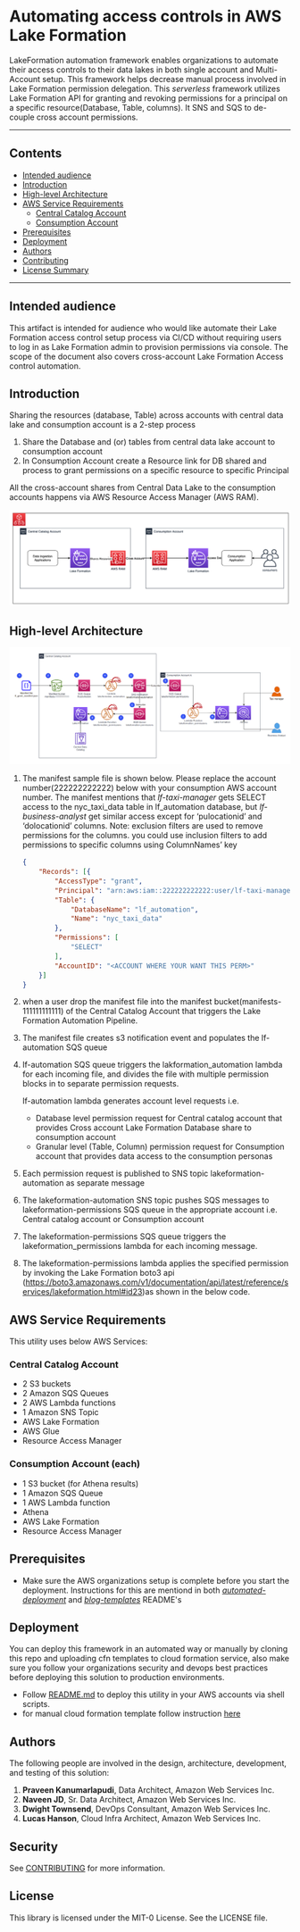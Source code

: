 # Automating access controls in AWS Lake Formation 

LakeFormation automation framework enables organizations to automate their access controls to their data lakes in both single account and Multi-Account setup. This framework helps decrease manual process involved in Lake Formation permission delegation. This *serverless* framework utilizes Lake Formation API for granting and revoking permissions for a principal on a specific resource(Database, Table, columns). It SNS and SQS to de-couple cross account permissions.   

---

## Contents

* [Intended audience](#intended-audience)
* [Introduction](#introduction)
* [High-level Architecture](#high-level-architecture)
* [AWS Service Requirements](#aws-service-requirements)
    * [Central Catalog Account](#central-catalog-account)
    * [Consumption Account](#consumption-account)
* [Prerequisites](#prerequisites)
* [Deployment](#deployment)
* [Authors](#authors)
* [Contributing](#contributing)
* [License Summary](#license-summary)

---

## Intended audience

This artifact is intended for audience who would like automate their Lake Formation access control setup process via CI/CD without requiring users to log in as Lake Formation admin to provision permissions via console. The scope of the document also covers cross-account Lake Formation Access control automation.

## Introduction

Sharing the resources (database, Table) across accounts with central data lake and consumption account is a 2-step process

1. Share the Database and (or) tables from central data lake account to consumption account
2. In Consumption Account create a Resource link for DB shared and process to grant permissions on a specific resource to specific Principal

All the cross-account shares from Central Data Lake to the consumption accounts happens via AWS Resource Access Manager (AWS RAM).

![Alt](./src/resources/lf-intro.png)

## High-level Architecture

![Alt](./src/resources/LF-Automation-Highlevel-Arch.png)


1. The manifest sample file is shown below. Please replace the account number(222222222222) below with your consumption AWS account number. The manifest mentions that *lf-taxi-manager* gets SELECT access to the nyc_taxi_data table in lf_automation database, but *lf-business-analyst* get similar access except for ‘pulocationid’ and ‘dolocationid’ columns. Note: exclusion filters are used to remove permissions for the columns. you could use inclusion filters to add permissions to specific columns using ColumnNames’ key

    ```json
    {
        "Records": [{
            "AccessType": "grant",
            "Principal": "arn:aws:iam::222222222222:user/lf-taxi-manager",
            "Table": {
                "DatabaseName": "lf_automation",
                "Name": "nyc_taxi_data"
            },
            "Permissions": [
                "SELECT"
            ],
            "AccountID": "<ACCOUNT WHERE YOUR WANT THIS PERM>"
        }]
    }
    ```
2. when a user drop the manifest file into the manifest bucket(manifests-111111111111) of the Central Catalog Account that triggers the Lake Formation Automation Pipeline.

3. The manifest file creates s3 notification event and populates the lf-automation SQS queue

4. lf-automation SQS queue triggers the lakformation_automation lambda for each incoming file, and divides the file with multiple permission blocks in to separate permission requests.  

    lf-automation lambda generates account level requests i.e.

    - Database level permission request for Central catalog account that provides Cross account Lake Formation Database share to consumption account
    -  Granular level (Table, Column) permission request for Consumption account that provides data access to the consumption personas

5. Each permission request is published to SNS topic lakeformation-automation as separate message

6. The lakeformation-automation SNS topic pushes SQS messages to lakeformation-permissions SQS queue in the appropriate account i.e. Central catalog account or Consumption account

7. The lakeformation-permissions SQS queue triggers the lakeformation_permissions lambda for each incoming message.
8. The lakeformation-permissions lambda applies the specified permission by invoking the Lake Formation boto3 api (https://boto3.amazonaws.com/v1/documentation/api/latest/reference/services/lakeformation.html#id23)as shown in the below code.

## AWS Service Requirements

This utility uses below AWS Services:

### Central Catalog Account

* 2 S3 buckets
* 2 Amazon SQS Queues
* 2 AWS Lambda functions
* 1 Amazon SNS Topic
* AWS Lake Formation
* AWS Glue
* Resource Access Manager

### Consumption Account (each)

* 1 S3 bucket (for Athena results)
* 1 Amazon SQS Queue
* 1 AWS Lambda function
* Athena
* AWS Lake Formation
* Resource Access Manager

## Prerequisites

-   Make sure the AWS organizations setup is complete before you start the deployment. Instructions for this are mentiond in both [*automated-deployment*](./automated-deployment/README.md) and [*blog-templates*](./blog-templates/README.md) README's 

## Deployment

You can deploy this framework in an automated way or manually by cloning this repo and uploading cfn templates to cloud formation service, also make sure you follow your organizations security and devops best practices before deploying this solution to production environments.

* Follow [README.md](./automated-deployment/README.md) to deploy this utility in your AWS accounts via shell scripts.
* for manual cloud formation template follow instruction [here](./blog-templates/README.md)

## Authors

The following people are involved in the design, architecture, development, and testing of this solution:
1. **Praveen Kanumarlapudi**, Data Architect, Amazon Web Services Inc.
2. **Naveen JD**, Sr. Data Architect, Amazon Web Services Inc.
3. **Dwight Townsend**, DevOps Consultant, Amazon Web Services Inc.
4. **Lucas Hanson**, Cloud Infra Architect, Amazon Web Services Inc.

## Security

See [CONTRIBUTING](CONTRIBUTING.md#security-issue-notifications) for more information.

## License

This library is licensed under the MIT-0 License. See the LICENSE file.


